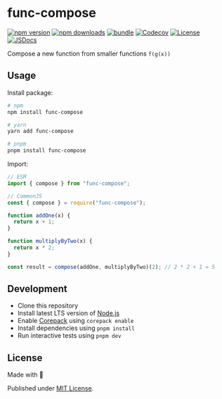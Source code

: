 # func-compose

[![npm version][npm-version-src]][npm-version-href]
[![npm downloads][npm-downloads-src]][npm-downloads-href]
[![bundle][bundle-src]][bundle-href]
[![Codecov][codecov-src]][codecov-href]
[![License][license-src]][license-href]
[![JSDocs][jsdocs-src]][jsdocs-href]

Compose a new function from smaller functions `f(g(x))`

## Usage

Install package:

```sh
# npm
npm install func-compose

# yarn
yarn add func-compose

# pnpm
pnpm install func-compose
```

Import:

```js
// ESM
import { compose } from "func-compose";

// CommonJS
const { compose } = require("func-compose");

function addOne(x) {
  return x + 1;
}

function multiplyByTwo(x) {
  return x * 2;
}

const result = compose(addOne, multiplyByTwo)(2); // 2 * 2 + 1 = 5
```

## Development

- Clone this repository
- Install latest LTS version of [Node.js](https://nodejs.org/en/)
- Enable [Corepack](https://github.com/nodejs/corepack) using `corepack enable`
- Install dependencies using `pnpm install`
- Run interactive tests using `pnpm dev`

## License

Made with 💛

Published under [MIT License](./LICENSE).

<!-- Badges -->

[npm-version-src]: https://img.shields.io/npm/v/func-compose?style=flat&colorA=18181B&colorB=F0DB4F
[npm-version-href]: https://npmjs.com/package/func-compose
[npm-downloads-src]: https://img.shields.io/npm/dm/func-compose?style=flat&colorA=18181B&colorB=F0DB4F
[npm-downloads-href]: https://npmjs.com/package/func-compose
[codecov-src]: https://img.shields.io/codecov/c/gh/iamkhan21/func-compose/master?style=flat&colorA=18181B&colorB=F0DB4F
[codecov-href]: https://codecov.io/gh/iamkhan21/func-compose
[bundle-src]: https://img.shields.io/bundlephobia/minzip/func-compose?style=flat&colorA=18181B&colorB=F0DB4F
[bundle-href]: https://bundlephobia.com/result?p=func-compose
[license-src]: https://img.shields.io/github/license/iamkhan21/func-compose.svg?style=flat&colorA=18181B&colorB=F0DB4F
[license-href]: https://github.com/iamkhan21/func-compose/blob/master/LICENSE
[jsdocs-src]: https://img.shields.io/badge/jsDocs.io-reference-18181B?style=flat&colorA=18181B&colorB=F0DB4F
[jsdocs-href]: https://www.jsdocs.io/package/func-compose
